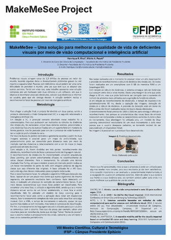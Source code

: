 # MakeMeSee Project

![alt text](https://github.com/riccihenrique/MakeMeSee/blob/master/imgs/resumo.png)
